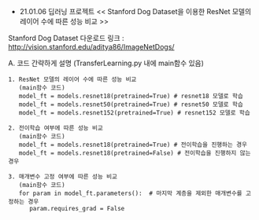 - 21.01.06 딥러닝 프로젝트 
<< Stanford Dog Dataset을 이용한 ResNet 모델의 레이어 수에 따른 성능 비교 >>

Stanford Dog Dataset
다운로드 링크 : http://vision.stanford.edu/aditya86/ImageNetDogs/

 A. 코드 간략하게 설명 (TransferLearning.py 내에 main함수 있음)
    
    1. ResNet 모델의 레이어 수에 따른 성능 비교
       (main함수 코드)
       model_ft = models.resnet18(pretrained=True) # resnet18 모델로 학습
       model_ft = models.resnet50(pretrained=True) # resnet50 모델로 학습
       model_ft = models.resnet152(pretrained=True) # resnet152 모델로 학습
       
    2. 전이학습 여부에 따른 성능 비교
       (main함수 코드)  
       model_ft = models.resnet18(pretrained=True) # 전이학습을 진행하는 경우
       model_ft = models.resnet18(pretrained=False) # 전이학습을 진행하지 않는 경우

    3. 매개변수 고정 여부에 따른 성능 비교
       (main함수 코드)
       for param in model_ft.parameters():  # 마지막 계층을 제외한 매개변수를 고정하는 경우
          param.requires_grad = False

